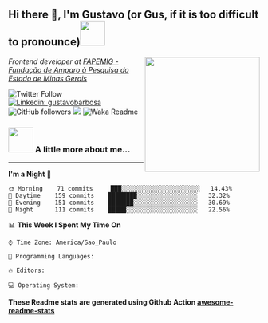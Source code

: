 <h2>Hi there 👋, I'm Gustavo (or Gus, if it is too difficult to pronounce)<img src="https://media.giphy.com/media/12oufCB0MyZ1Go/giphy.gif" width="50"></h2>
<img align='right' src="https://media.giphy.com/media/M9gbBd9nbDrOTu1Mqx/giphy.gif" width="230">
<p><em>Frontend developer at <a href="https://fapemig.br/pt/">FAPEMIG - Fundação de Amparo à Pesquisa do Estado de Minas Gerais</a>
</em></p>

![Twitter Follow](https://img.shields.io/twitter/follow/GustavoBFig?label=Follow)
[![Linkedin: gustavobarbosa](https://img.shields.io/badge/-gustavo-blue?style=flat-square&logo=Linkedin&logoColor=white&link=https://www.linkedin.com/in/gustavo-barbosa-4a457178/?locale=en_US)](https://www.linkedin.com/in/gustavo-barbosa-4a457178/?locale=en_US)
![GitHub followers](https://img.shields.io/github/followers/gusbdev?label=Follow&style=social)
![](https://visitor-badge.glitch.me/badge?page_id=gusbdev.gusbdev)
![Waka Readme](https://github.com/anmol098/anmol098/workflows/Waka%20Readme/badge.svg)

### <img src="https://media.giphy.com/media/VgCDAzcKvsR6OM0uWg/giphy.gif" width="50"> A little more about me...  

---
<!--START_SECTION:waka-->

**I'm a Night 🦉** 

```text
🌞 Morning    71 commits     ███░░░░░░░░░░░░░░░░░░░░░░   14.43% 
🌆 Daytime    159 commits    ████████░░░░░░░░░░░░░░░░░   32.32% 
🌃 Evening    151 commits    ███████░░░░░░░░░░░░░░░░░░   30.69% 
🌙 Night      111 commits    █████░░░░░░░░░░░░░░░░░░░░   22.56%

```

📊 **This Week I Spent My Time On** 

```text
⌚︎ Time Zone: America/Sao_Paulo

💬 Programming Languages: 

🔥 Editors: 

💻 Operating System: 

```

<!--END_SECTION:waka-->

**These Readme stats are generated using Github Action [awesome-readme-stats](https://github.com/anmol098/waka-readme-stats)**
